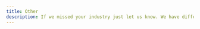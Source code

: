 ```yaml
---
title: Other
description: If we missed your industry just let us know. We have different projects in our portfolio, so we find a way to make the world better.
---
```


